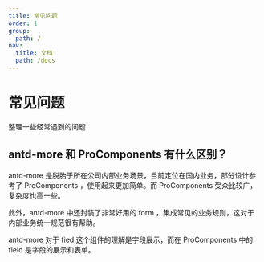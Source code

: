 ```yaml
---
title: 常见问题
order: 1
group:
  path: /
nav:
  title: 文档
  path: /docs
---
```


# 常见问题

整理一些经常遇到的问题

## antd-more 和 ProComponents 有什么区别？

antd-more 是脱胎于所在公司内部业务场景，目前定位在国内业务，部分设计参考了 ProComponents ，使用起来更加简单。而 ProComponents 受众比较广，复杂度也高一些。

此外，antd-more 中还封装了非常好用的 form ，集成常见的业务规则，这对于内部业务统一规范很有帮助。

antd-more 对于 fied 这个组件的理解是字段展示，而在 ProComponents 中的 field 是字段的展示和表单。


